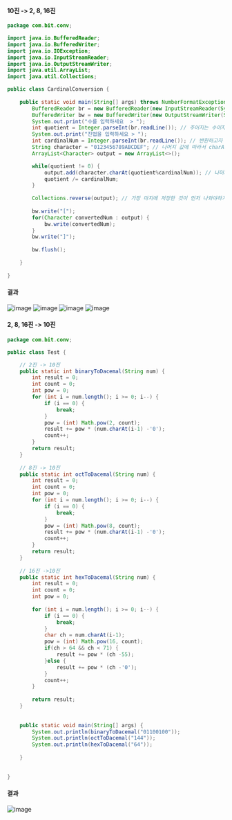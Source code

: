 #### 10진 -> 2, 8, 16진 
``` java  
package com.bit.conv;

import java.io.BufferedReader;
import java.io.BufferedWriter;
import java.io.IOException;
import java.io.InputStreamReader;
import java.io.OutputStreamWriter;
import java.util.ArrayList;
import java.util.Collections;

public class CardinalConversion {
    
    public static void main(String[] args) throws NumberFormatException, IOException {
        BufferedReader br = new BufferedReader(new InputStreamReader(System.in));
        BufferedWriter bw = new BufferedWriter(new OutputStreamWriter(System.out));
        System.out.print("수를 입력하세요  > ");
        int quotient = Integer.parseInt(br.readLine()); // 주어지는 수이자 나중에는 몫
        System.out.print("진법을 입력하세요 > ");
        int cardinalNum = Integer.parseInt(br.readLine()); // 변환하고자 하는 진법
        String character = "0123456789ABCDEF"; // 나머지 값에 따라서 charAt으로 값을 뽑아서 ArrayList로 저장하기 위한 것
        ArrayList<Character> output = new ArrayList<>();

        while(quotient != 0) {
            output.add(character.charAt(quotient%cardinalNum)); // 나머지를 저장하고 String character에서 나머지 숫자에 맞응 위치에 값을 하나씩 꺼내서 ArrayList에 저장
            quotient /= cardinalNum;
        }
        
        Collections.reverse(output); // 가장 마지에 저장한 것이 먼저 나와야하기 때문에 거꾸로 출력
        
        bw.write("[");
        for(Character convertedNum : output) {
            bw.write(convertedNum);
        }
        bw.write("]");
        
        bw.flush();
        
    }
 
}
```  
#### 결과  
![image](https://user-images.githubusercontent.com/67041069/87869901-85a00180-c9de-11ea-83c7-d63a6ae8522a.png)  ![image](https://user-images.githubusercontent.com/67041069/87869905-8cc70f80-c9de-11ea-9aa0-8a84f3b450f5.png)  ![image](https://user-images.githubusercontent.com/67041069/87870033-58a01e80-c9df-11ea-956b-cc317e49d175.png)  ![image](https://user-images.githubusercontent.com/67041069/87870020-40c89a80-c9df-11ea-9f61-96e84cd0c367.png)

#### 2, 8, 16진 -> 10진 
``` java  
package com.bit.conv;

public class Test {

	// 2진 -> 10진
	public static int binaryToDacemal(String num) {
		int result = 0;
		int count = 0;
		int pow = 0;
		for (int i = num.length(); i >= 0; i--) {
			if (i == 0) {
				break;
			}
			pow = (int) Math.pow(2, count);
			result += pow * (num.charAt(i-1) -'0');
			count++;
		}
		return result;
	}
	
	// 8진 -> 10진
	public static int octToDacemal(String num) {
		int result = 0;
		int count = 0;
		int pow = 0;
		for (int i = num.length(); i >= 0; i--) {
			if (i == 0) {
				break;
			}
			pow = (int) Math.pow(8, count);
			result += pow * (num.charAt(i-1) -'0');
			count++;
		}
		return result;
	}
	
	// 16진 ->10진
	public static int hexToDacemal(String num) {
		int result = 0;
		int count = 0;
		int pow = 0;
		
		for (int i = num.length(); i >= 0; i--) {
			if (i == 0) {
				break;
			}
			char ch = num.charAt(i-1);
			pow = (int) Math.pow(16, count);
			if(ch > 64 && ch < 71) {
				result += pow * (ch -55);
			}else {
				result += pow * (ch -'0');
			}
			count++;
		}
		
		return result;
	}
	
	
	public static void main(String[] args) {
		System.out.println(binaryToDacemal("01100100"));
		System.out.println(octToDacemal("144"));
		System.out.println(hexToDacemal("64"));
		
	}
	
	
}
```  
#### 결과  
![image](https://user-images.githubusercontent.com/67041069/87942178-296cd880-cad7-11ea-94c7-a4d3433f3216.png)  
